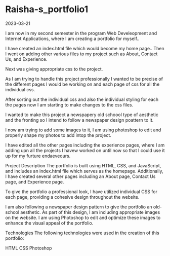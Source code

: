 # Raisha-s_portfolio1
2023-03-21

I am now in my second semester in the program Web Develeopment and Internet Applications, where I am creating a portfolio for myself..

I have created an index.html file which would become my home page.. Then I went on adding other various files to my project such as About, Contact Us, and Experience.

Next was giving appropriate css to the project. 

As I am trying to handle this project professionally I wanted to be precise of the different pages I would be working on and each page of css for all the individual css.

After sorting out the individual css and also the individual styling for each the pages now I am starting to make changes to the css files.

I wanted to make this project a newspapery old schoool type of aesthetic and the fronting so I intend to follow a newspaper design poattern to it.

I now am trying to add some images to it, I am using photoshop to edit and properly shape my photos to add intop the project.

I have edited all the other pages including the experience pages, where I am adding upn all the projects I havew worked on until now so that I could use 
it up for my furture endaeveours.





Project Description
The portfolio is built using HTML, CSS, and JavaScript, and includes an index.html file which serves as the homepage. Additionally, I have created several other pages including an About page, Contact Us page, and Experience page.

To give the portfolio a professional look, I have utilized individual CSS for each page, providing a cohesive design throughout the website.

I am also following a newspaper design pattern to give the portfolio an old-school aesthetic. As part of this design, I am including appropriate images on the website. I am using Photoshop to edit and optimize these images to enhance the visual appeal of the portfolio.


Technologies
The following technologies were used in the creation of this portfolio:

HTML
CSS
Photoshop

